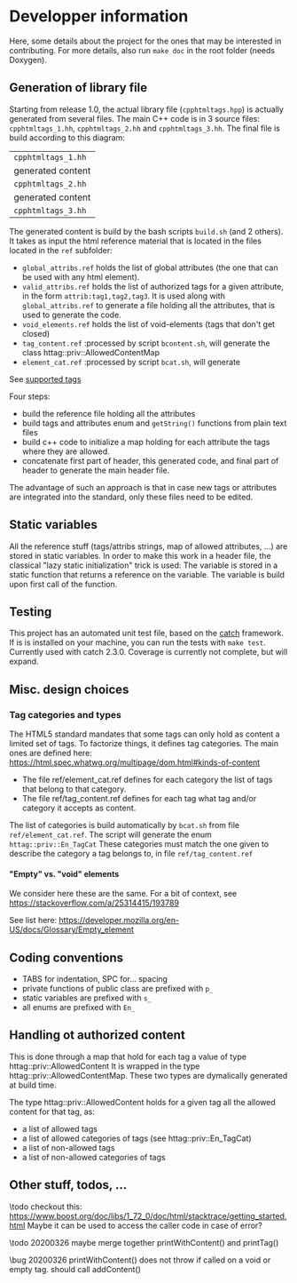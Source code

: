 # Developper information

Here, some details about the project for the ones that may be interested in contributing.
For more details, also run `make doc` in the root folder (needs Doxygen).

## Generation of library file

Starting from release 1.0, the actual library file (`cpphtmltags.hpp`) is actually generated from several files.
The main C++ code is in 3 source files: `cpphtmltags_1.hh`, `cpphtmltags_2.hh` and `cpphtmltags_3.hh`.
The final file is build according to this diagram:

<table>
<tr><td><code>cpphtmltags_1.hh</code></td></tr>
<tr><td>generated content</td></tr>
<tr><td><code>cpphtmltags_2.hh</code></td></tr>
<tr><td>generated content</td></tr>
<tr><td><code>cpphtmltags_3.hh</code></td></tr>
</table>

The generated content is build by the bash scripts `build.sh` (and 2 others).
It takes as input the html reference material that is located in the files located in the `ref` subfolder:
- `global_attribs.ref` holds the list of global attributes (the one that can be used with any html element).
- `valid_attribs.ref` holds the list of authorized tags for a given attribute, in the form `attrib:tag1,tag2,tag3`.
It is used along with `global_attribs.ref` to generate a file holding all the attributes, that is used to generate the code.
- `void_elements.ref` holds the list of void-elements (tags that don't get closed)
- `tag_content.ref` :processed by script `bcontent.sh`, will generate the class httag::priv::AllowedContentMap
- `element_cat.ref` :processed by script `bcat.sh`, will generate

See <a href="../supported.html">supported tags</a>

Four steps:
- build the reference file holding all the attributes
- build tags and attributes enum and `getString()` functions from plain text files
- build c++ code to initialize a map holding for each attribute the tags where they are allowed.
- concatenate first part of header, this generated code, and final part of header to generate the main header file.

The advantage of such an approach is that in case new tags or attributes are integrated into the standard, only these files need to be edited.


## Static variables

All the reference stuff (tags/attribs strings, map of allowed attributes, ...) are stored in static variables.
In order to make this work in a header file, the classical "lazy static initialization" trick is used:
The variable is stored in a static function that returns a reference on the variable.
The variable is build upon first call of the function.


## Testing

This project has an automated unit test file, based on the [catch](https://github.com/catchorg/Catch2/) framework.
If is is installed on your machine, you can run the tests with `make test`.
Currently used with catch 2.3.0.
Coverage is currently not complete, but will expand.


## Misc. design choices

### Tag categories and types

The HTML5 standard mandates that some tags can only hold as content a limited set of tags.
To factorize things, it defines tag categories.
The main ones are defined here:
https://html.spec.whatwg.org/multipage/dom.html#kinds-of-content

- The file ref/element_cat.ref defines for each category the list of tags that belong to that category.
- The file ref/tag_content.ref defines for each tag what tag and/or category it accepts as content.

The list of categories is build automatically by `bcat.sh` from file `ref/element_cat.ref`.
The script will generate the enum `httag::priv::En_TagCat`
These categories must match the one given to describe the category a tag belongs to, in file `ref/tag_content.ref`

#### "Empty" vs. "void" elements

We consider here these are the same.
For a bit of context, see https://stackoverflow.com/a/25314415/193789

See list here: https://developer.mozilla.org/en-US/docs/Glossary/Empty_element


## Coding conventions

- TABS for indentation, SPC for... spacing
- private functions of public class are prefixed with `p_`
- static variables are prefixed with `s_`
- all enums are prefixed with `En_`



## Handling ot authorized content

This is done through a map that hold for each tag a value of type httag::priv::AllowedContent
It is wrapped in the type httag::priv::AllowedContentMap.
These two types are dymalically generated at build time.

The type httag::priv::AllowedContent holds for a given tag all the allowed content for that tag, as:
- a list of allowed tags
- a list of allowed categories of tags (see httag::priv::En_TagCat)
- a list of non-allowed tags
- a list of non-allowed categories of tags






## Other stuff, todos, ...

\todo checkout this:
https://www.boost.org/doc/libs/1_72_0/doc/html/stacktrace/getting_started.html
Maybe it can be used to access the caller code in case of error?

\todo 20200326 maybe merge together printWithContent() and printTag()

\bug 20200326 printWithContent() does not throw if called on a void or empty tag.
should call addContent()